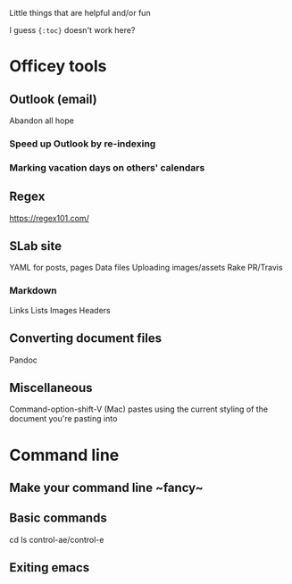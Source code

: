 Little things that are helpful and/or fun

I guess `{:toc}` doesn't work here?

# Officey tools

## Outlook (email)
Abandon all hope

### Speed up Outlook by re-indexing

### Marking vacation days on others' calendars

## Regex
https://regex101.com/

## SLab site
YAML for posts, pages
Data files
Uploading images/assets
Rake
PR/Travis

### Markdown
Links
Lists
Images
Headers

## Converting document files
Pandoc

## Miscellaneous
Command-option-shift-V (Mac) pastes using the current styling of the document you're pasting into

# Command line

## Make your command line ~fancy~

## Basic commands
cd
ls
control-ae/control-e

## Exiting emacs 

